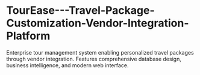 # TourEase---Travel-Package-Customization-Vendor-Integration-Platform
Enterprise tour management system enabling personalized travel packages through vendor integration. Features comprehensive database design, business intelligence, and modern web interface.

